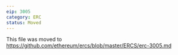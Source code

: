 ```yaml
---
eip: 3005
category: ERC
status: Moved
---
```


This file was moved to https://github.com/ethereum/ercs/blob/master/ERCS/erc-3005.md
